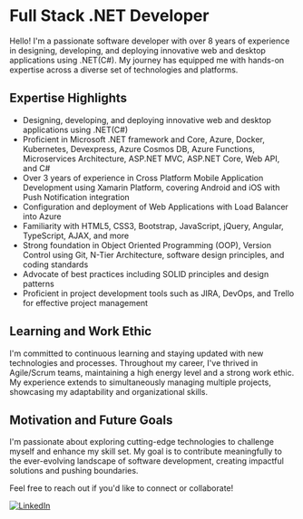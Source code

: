 # Full Stack .NET Developer

Hello! I'm a passionate software developer with over 8 years of experience in designing, developing, and deploying innovative web and desktop applications using .NET(C#). My journey has equipped me with hands-on expertise across a diverse set of technologies and platforms.

## Expertise Highlights

- Designing, developing, and deploying innovative web and desktop applications using .NET(C#)
- Proficient in Microsoft .NET framework and Core, Azure, Docker, Kubernetes, Devexpress, Azure Cosmos DB, Azure Functions, Microservices Architecture, ASP.NET MVC, ASP.NET Core, Web API, and C#
- Over 3 years of experience in Cross Platform Mobile Application Development using Xamarin Platform, covering Android and iOS with Push Notification integration
- Configuration and deployment of Web Applications with Load Balancer into Azure
- Familiarity with HTML5, CSS3, Bootstrap, JavaScript, jQuery, Angular, TypeScript, AJAX, and more
- Strong foundation in Object Oriented Programming (OOP), Version Control using Git, N-Tier Architecture, software design principles, and coding standards
- Advocate of best practices including SOLID principles and design patterns
- Proficient in project development tools such as JIRA, DevOps, and Trello for effective project management

## Learning and Work Ethic

I'm committed to continuous learning and staying updated with new technologies and processes. Throughout my career, I've thrived in Agile/Scrum teams, maintaining a high energy level and a strong work ethic. My experience extends to simultaneously managing multiple projects, showcasing my adaptability and organizational skills.

## Motivation and Future Goals

I'm passionate about exploring cutting-edge technologies to challenge myself and enhance my skill set. My goal is to contribute meaningfully to the ever-evolving landscape of software development, creating impactful solutions and pushing boundaries.

Feel free to reach out if you'd like to connect or collaborate!

[![LinkedIn](https://img.shields.io/badge/LinkedIn-Connect-blue)](https://www.linkedin.com/in/md-nahidur-rahman-rifath)

